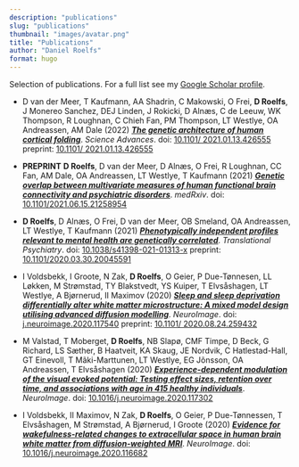 ```yaml
---
description: "publications"
slug: "publications"
thumbnail: "images/avatar.png"
title: "Publications"
author: "Daniel Roelfs"
format: hugo
---
```




Selection of publications. For a full list see my [Google Scholar
profile](https://scholar.google.com/citations?user=QmVQcsAAAAAJ&hl=en).

-   D van der Meer, T Kaufmann, AA Shadrin, C Makowski, O Frei, **D
    Roelfs**, J Monereo Sanchez, DEJ Linden, J Rokicki, D Alnæs, C de
    Leeuw, WK Thompson, R Loughnan, C Chieh Fan, PM Thompson, LT
    Westlye, OA Andreassen, AM Dale (2022) [***The genetic architecture
    of human cortical
    folding***](https://doi.org/10.1126/sciadv.abj9446). *Science
    Advances*. doi: [10.1101/
    2021.01.13.426555](https://doi.org/10.1126/sciadv.abj9446) preprint:
    [10.1101/
    2021.01.13.426555](https://doi.org/10.1101/2021.01.13.426555)

-   **PREPRINT** **D Roelfs**, D van der Meer, D Alnæs, O Frei, R
    Loughnan, CC Fan, AM Dale, OA Andreassen, LT Westlye, T
    Kaufmann (2021) [***Genetic overlap between multivariate measures of
    human functional brain connectivity and psychiatric
    disorders***](https://doi.org/10.1101/2021.06.15.21258954).
    *medRxiv*. doi:
    [10.1101/2021.06.15.21258954](https://doi.org/10.1101/2021.06.15.21258954)

-   **D Roelfs**, D Alnæs, O Frei, D van der Meer, OB Smeland, OA
    Andreassen, LT Westlye, T Kaufmann (2021) [***Phenotypically
    independent profiles relevant to mental health are genetically
    correlated***](https://doi.org/10.1038/s41398-021-01313-x).
    *Translational Psychiatry*. doi:
    [10.1038/s41398-021-01313-x](https://doi.org/10.1038/s41398-021-01313-x)
    preprint:
    [10.1101/2020.03.30.20045591](https://doi.org/10.1101/2020.03.30.20045591)

-   I Voldsbekk, I Groote, N Zak, **D Roelfs**, O Geier, P Due-Tønnesen,
    LL Løkken, M Strømstad, TY Blakstvedt, YS Kuiper, T Elvsåshagen, LT
    Westlye, A Bjørnerud, II Maximov (2020) [***Sleep and sleep
    deprivation differentially alter white matter microstructure: A
    mixed model design utilising advanced diffusion
    modelling***](https://doi.org/10.1016/j.neuroimage.2020.117540).
    *NeuroImage*. doi:
    [j.neuroimage.2020.117540](https://doi.org/10.1016/j.neuroimage.2020.117540)
    preprint: [10.1101/
    2020.08.24.259432](https://doi.org/10.1101/2020.08.24.259432)

-   M Valstad, T Moberget, **D Roelfs**, NB Slapø, CMF Timpe, D Beck, G
    Richard, LS Sæther, B Haatveit, KA Skaug, JE Nordvik, C
    Hatlestad-Hall, GT Einevoll, T Mãki-Marttunen, LT Westlye, EG
    Jõnsson, OA Andreassen, T Elvsåshagen (2020)
    [***Experience-dependent modulation of the visual evoked potential:
    Testing effect sizes, retention over time, and associations with age
    in 415 healthy
    individuals***](https://doi.org/10.1016/j.neuroimage.2020.117302).
    *NeuroImage*. doi:
    [10.1016/j.neuroimage.2020.117302](https://doi.org/10.1016/j.neuroimage.2020.117302)

-   I Voldsbekk, II Maximov, N Zak, **D Roelfs**, O Geier, P
    Due-Tønnessen, T Elvsåshagen, M Strømstad, A Bjørnerud, I
    Groote (2020) [***Evidence for wakefulness-related changes to
    extracellular space in human brain white matter from
    diffusion-weighted
    MRI***](https://doi.org/10.1016/j.neuroimage.2020.116682).
    *NeuroImage*. doi:
    [10.1016/j.neuroimage.2020.116682](https://doi.org/10.1016/j.neuroimage.2020.116682)
